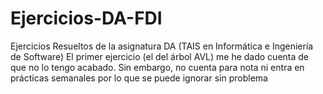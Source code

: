 # Ejercicios-DA-FDI
Ejercicios Resueltos de la asignatura DA (TAIS en Informática e Ingeniería de Software)
El primer ejercicio (el del árbol AVL) me he dado cuenta de que no lo tengo acabado. Sin embargo, no cuenta para nota ni entra en prácticas semanales por lo que se puede ignorar sin problema
